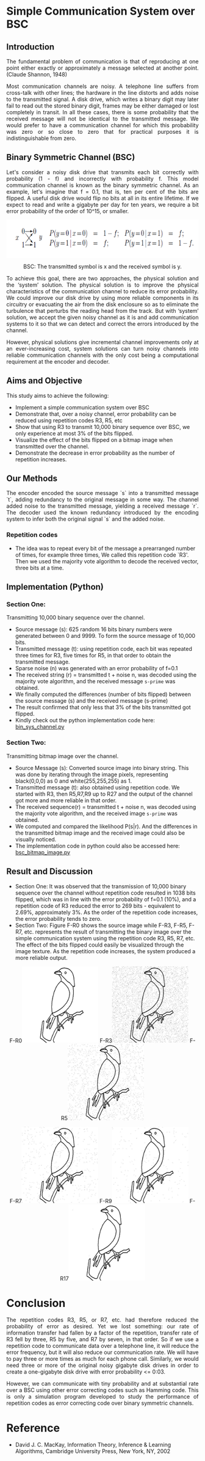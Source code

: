 # Simple Communication System over BSC
## Introduction
<p align="justify">The fundamental problem of communication is that of reproducing at one point either exactly or approximately a message selected at another point. (Claude Shannon, 1948)</p>
<p align="justify">Most communication channels are noisy. A telephone line suffers from cross-talk with other lines; the hardware in the line distorts and adds noise to the transmitted signal. A disk drive, which writes a binary digit may later fail to read out the stored binary digit, frames may be either damaged or lost completely in transit.
In all these cases, there is some probability that the received message will not be identical to the transmitted message. We would prefer to have a communication channel for which this probability was zero or so close to zero that for practical purposes it is indistinguishable from zero.</p>

## Binary Symmetric Channel (BSC)
<p align="justify">Let's consider a noisy disk drive that transmits each bit correctly with probability (1 - f) and incorrectly with probability f. This model communication channel is known as the binary symmetric channel. As an example, let's imagine that f = 0.1, that is, ten per cent of the bits are flipped. A useful disk drive would flip no bits at all in its entire lifetime. If we expect to read and write a gigabyte per day for ten years, we require a bit error probability of the order of 10^15, or smaller.</p>
<p align="center"><img src="Capture.PNG" width="600" height="100" align="center" ></p>
<p align="center">BSC: The transmitted symbol is x and the received symbol is y. </p>
<p align="justify">To achieve this goal, there are two approaches, the physical solution and the ‘system’ solution. The physical solution is to improve the physical characteristics of the communication channel to reduce its error probability. We could improve our disk drive by using more reliable components in its circuitry or evacuating the air from the disk enclosure so as to eliminate the turbulence that perturbs the reading head from the track.
But with ‘system’ solution, we accept the given noisy channel as it is and add communication systems to it so that we can detect and correct the errors introduced by the channel.</p> 
<p align="justify">However, physical solutions give incremental channel improvements only at an ever-increasing cost, system solutions can turn noisy channels into reliable communication channels with the only cost being a computational requirement at the encoder and decoder.</p>

## Aims and Objective
This study aims to achieve the following:
* Implement a simple communication system over BSC
* Demonstrate that, over a noisy channel, error probability can be reduced using repetition codes R3, R5, etc
* Show that using R3 to transmit 10,000 binary sequence over BSC, we only experience at most 3% of the bits flipped.
* Visualize the effect of the bits flipped on a bitmap image when transmitted over the channel.
* Demonstrate the decrease in error probability as the number of repetition increases.

## Our Methods
<p align="justify">The encoder encoded the source message `s` into a transmitted message `t`, adding redundancy to the original message in some way. The channel added noise to the transmitted message, yielding a received message `r`. The decoder used the known redundancy introduced by the encoding system to infer both the original signal `s` and the added noise.</p>

### Repetition codes
* The idea was to repeat every bit of the message a prearranged number of times, for example three times, We called this repetition code `R3'. Then we used the majority vote algorithm to decode the received vector, three bits at a time.

## Implementation (Python)
### Section One:
Transmitting 10,000 binary sequence over the channel.
* Source message (s): 625 random 16 bits binary numbers were generated between 0 and 9999. To form the source message of 10,000 bits.
* Transmitted message (t): using repetition code, each bit was repeated three times for R3, five times for R5, in that order to obtain the transmitted message.
* Sparse noise (n) was generated with an error probability of f=0.1
* The received string (r) = transmitted t + noise n, was decoded using the majority vote algorithm, and the received message `s-prime` was obtained.
* We finally computed the differences (number of bits flipped) between the source message (s) and the received message (s-prime)
* The result confirmed that only less that 3% of the bits transmitted got flipped.
* Kindly check out the python implementation code here: [bin_sys_channel.py](https://github.com/4DigitalMind/binary_symmetric_channel/blob/master/bin_sys_channel.py)

### Section Two:
Transmitting bitmap image over the channel.
* Source Message (s): Converted source image into binary string. This was done by iterating through the image pixels, representing black(0,0,0) as 0 and white(255,255,255) as 1.
* Transmitted message (t): also obtained using repetition code. We started with R3, then R5,R7,R9 up to R27 and the output of the channel got more and more reliable in that order.
* The received sequence(r) = transmitted t + noise n, was decoded using the majority vote algorithm, and the received image `s-prime` was obtained.
* We computed and compared the likelihood P(s|r). And the differences in the transmitted bitmap image and the received image could also be visually noticed.
* The implementation code in python could also be accessed here: [bsc_bitmap_image.py](https://github.com/4DigitalMind/binary_symmetric_channel/blob/master/bsc_bitmap_image.py)

## Result and Discussion
* Section One: It was observed that the transmission of 10,000 binary sequence over the channel without repetition code resulted in 1038 bits flipped, which was in line with the error probability of f=0.1 (10%), and a repetition code of R3 reduced the error to 269 bits - equivalent to 2.69%, approximately 3%. As the order of the repetition code increases, the error probability tends to zero.
* Section Two: Figure F-R0 shows the source image while F-R3, F-R5, F-R7, etc. represents the result of transmitting the binary image over the simple communication system using the repetition code R3, R5, R7, etc. The effect of the bits flipped could easily be visualized through the image texture. As the repetition code increases, the system produced a more reliable output.
<p align="center">F-R0<img src="bird.gif" width="200" height="200" > F-R3<img src="bird.gif_decoded_R3_f0.1.jpg" width="200" height="200" > F-R5<img src="bird.gif_decoded_R5_f0.1.jpg" width="200" height="200" ><p> 
<p align="center">F-R7<img src="bird.gif_decoded_R7_f0.1.jpg" width="200" height="200" > F-R9<img src="bird.gif_decoded_R9_f0.1.jpg" width="200" height="200" > F-R17<img src="bird.gif_decoded_R17_f0.1.jpg" width="200" height="200" ></p>

# Conclusion
<p align="justify">The repetition codes R3, R5, or R7, etc. had therefore reduced the probability of error as desired. Yet we lost something: our rate of information transfer had fallen by a factor of the repetition, transfer rate of R3 fell by three, R5 by five, and R7 by seven, in that order. So if we use a repetition code to communicate data over a telephone line, it will reduce the error frequency, but it will also reduce our communication rate. We will have to pay three or more times as much for each phone call. Similarly, we would need three or more of the original noisy gigabyte disk drives in order to create a one-gigabyte disk drive with error probability <= 0:03.</p>
<p align="justify">However, we can communicate with tiny probability and at substantial rate over a BSC using other error correcting codes such as Hamming code. This is only a simulation program developed to study the performance of repetition codes as error correcting code over binary symmetric channels.</p>

# Reference
* David J. C. MacKay, Information Theory, Inference & Learning Algorithms, Cambridge University Press, New York, NY, 2002
